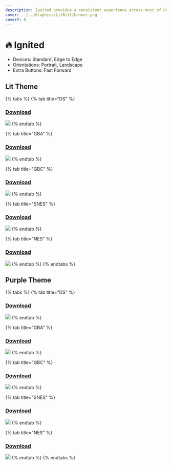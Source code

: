 ```yaml
---
description: Ignited provides a consistent experience across most of Delta’s consoles
cover: ../../Graphics/LitRitt/banner.png
coverY: 0
---
```


# 🔥 Ignited

* Devices: Standard, Edge to Edge
* Orientations: Portrait, Landscape
* Extra Buttons: Fast Forward

## Lit Theme

{% tabs %}
{% tab title="DS" %}
### [Download](../../Skins/LitRitt/Ignited/Orange/NDS/skin.deltaskin)

![](<../../.gitbook/assets/skin-poster@2x (8).png>)
{% endtab %}

{% tab title="GBA" %}
### [Download](../../Skins/LitRitt/Ignited/Orange/GBA/skin.deltaskin)

![](<../../.gitbook/assets/skin-poster@2x (9).png>)
{% endtab %}

{% tab title="GBC" %}
### [Download](../../Skins/LitRitt/Ignited/Orange/GBC/skin.deltaskin)

![](<../../.gitbook/assets/skin-poster@2x (7).png>)
{% endtab %}

{% tab title="SNES" %}
### [Download](../../Skins/LitRitt/Ignited/Orange/SNES/skin.deltaskin)

![](<../../.gitbook/assets/skin-poster@2x (3).png>)
{% endtab %}

{% tab title="NES" %}
### [Download](../../Skins/LitRitt/Ignited/Orange/NES/skin.deltaskin)

![](<../../.gitbook/assets/skin-poster@2x (4).png>)
{% endtab %}
{% endtabs %}

## Purple Theme

{% tabs %}
{% tab title="DS" %}
### [Download](../../Skins/LitRitt/Ignited/Purple/NDS/skin.deltaskin)

![](<../../.gitbook/assets/skin-poster@2x (6).png>)
{% endtab %}

{% tab title="GBA" %}
### [Download](../../Skins/LitRitt/Ignited/Purple/GBA/skin.deltaskin)

![](<../../.gitbook/assets/skin-poster@2x (5).png>)
{% endtab %}

{% tab title="GBC" %}
### [Download](../../Skins/LitRitt/Ignited/Purple/GBC/skin.deltaskin)

![](../../.gitbook/assets/skin-poster@2x.png)
{% endtab %}

{% tab title="SNES" %}
### [Download](../../Skins/LitRitt/Ignited/Purple/SNES/skin.deltaskin)

![](<../../.gitbook/assets/skin-poster@2x (2).png>)
{% endtab %}

{% tab title="NES" %}
### [Download](../../Skins/LitRitt/Ignited/Purple/NES/skin.deltaskin)

![](<../../.gitbook/assets/skin-poster@2x (1).png>)
{% endtab %}
{% endtabs %}

